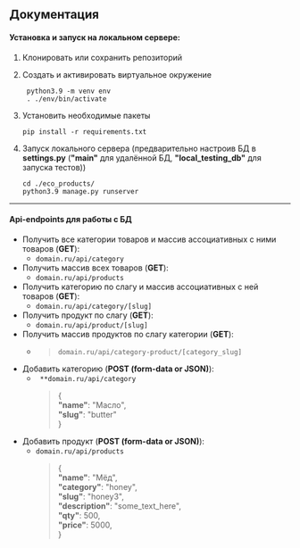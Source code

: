 ## Документация
#### Установка и запуск на локальном сервере:
1. Клонировать или сохранить репозиторий
1. Создать и активировать виртуальное окружение
   ```
    python3.9 -m venv env 
    . ./env/bin/activate
   ```
2. Установить необходимые пакеты 

   ```
   pip install -r requirements.txt
   ```
3. Запуск локального сервера (предварительно настроив БД в **settings.py** (**"main"** для удалённой БД, **"local_testing_db"** для запуска тестов))
   ```
   cd ./eco_products/
   python3.9 manage.py runserver
___

#### Api-endpoints для работы с БД
- Получить все категории товаров и массив ассоциативных с ними товаров (**GET**):
    -  ``domain.ru/api/category``
- Получить массив всех товаров (**GET**):
    - ``domain.ru/api/products``
- Получить категорию по слагу и массив ассоциативных с ней товаров (**GET**):
    - ``domain.ru/api/category/[slug]``
- Получить продукт по слагу (**GET**):
    - ``domain.ru/api/product/[slug]``
- Получить массив продуктов по слагу категории (**GET**):
    - > ``domain.ru/api/category-product/[category_slug]``  
- Добавить категорию (**POST (form-data or JSON)**):
    - ``` **domain.ru/api/category```
        > {</br>
            **"name"**: "Масло",</br>
            **"slug"**: "butter"</br>
            }
- Добавить продукт (**POST (form-data or JSON)**):
    - ``domain.ru/api/products``
        > {</br>
            **"name"**: "Мёд",</br>
            **"category"**: "honey",</br>
            **"slug"**: "honey3",</br>
            **"description"**: "some_text_here",</br>
            **"qty"**: 500,</br>
            **"price"**: 5000,</br>
            }           

